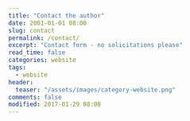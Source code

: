 ```yaml
---
title: "Contact the author"
date: 2001-01-01 08:00
slug: contact
permalink: /contact/
excerpt: "Contact form - no solicitations please"
read_time: false
categories: website
tags:
  - website
header:
  teaser: "/assets/images/category-website.png"
comments: false
modified: 2017-01-29 08:00
---
```

<script type="text/javascript">
//<![CDATA[
<!--
var x="function f(x){var i,o=\"\",l=x.length;for(i=0;i<l;i+=2) {if(i+1<l)o+=" +
"x.charAt(i+1);try{o+=x.charAt(i);}catch(e){}}return o;}f(\"ufcnitnof x({)av" +
" r,i=o\\\"\\\"o,=l.xelgnhtl,o=;lhwli(e.xhcraoCedtAl(1/)3=!28{)rt{y+xx=l;=+;" +
"lc}tahce({)}}of(r=i-l;1>i0=i;--{)+ox=c.ahAr(t)i};erutnro s.buts(r,0lo;)f}\\" +
"\"(4),4\\\"\\\\097E02\\\\\\\\0<pk0o03\\\\\\\\21\\\\0\\\\\\\\\\\\\\\"`\\\\pZ" +
"\\\\\\\\\\\\\\\\22\\\\0S\\\\fjv(3n03\\\\\\\\3Maksc\\\\r[\\\\!smkPcwPgzcq33\\"+
"\\0R\\\\77\\\\1 \\\\uqQw21\\\\0<\\\\;Rug22\\\\0_\\\\.h^$6t00\\\\\\\\p[$Q=^3" +
"3\\\\0S\\\\77\\\\1`\\\\ &\\\\\\\\\\\\\\\\20\\\\0[\\\\jzjo\\\"\\\\\\\\\\\\\\" +
"\"\\\\\\\\\\\\03\\\\0{\\\\7~17\\\\\\\\ v\\\\nK\\\\`n>o^ BPZ|/<4^03\\\\\\\\k" +
"BmhDn7G17\\\\\\\\vbiq32\\\\04\\\\03\\\\\\\\3Bncny\\\\\\\\>MZ,hc35\\\\0J\\\\" +
"iq Y\\\\\\\\\\\\\\\\[Cos\\\\h\\\\\\\"\\\\\\\\\\\\\\\"\\\\\\\\\\\\\\\"J\\\\k" +
"f r\\\\\\\\\\\\\\\\[Cwn\\\\r\\\\\\\"t\\\\13\\\\0N\\\\gp\\\\:\\\\\\\" \\\\20" +
"\\\\0b\\\\Rll8no\\\\\\\\kJ)ld>20\\\\0[\\\\0M^$7t02\\\\\\\\|Su{\\\\ \\\\\\\\" +
"C\\\\n[rw\\\"\\\\\\\\\\\\1n02\\\\\\\\jJd{ >P^|B<Z3a03\\\\\\\\7L17\\\\\\\\~z" +
"tg2Q00\\\\\\\\, gZ7g03\\\\\\\\mMkk\\\"\\\\\\\\\\\\3r01\\\\\\\\GQZ,r?33\\\\0" +
"Z\\\\argn7c03\\\\\\\\nR$.e^31\\\\0_\\\\}moc\\\"\\\\\\\\\\\\\\\"\\\\\\\\\\\\" +
"03\\\\0{\\\\gc l37\\\\0[\\\\olzrne\\\\\\\\02\\\\0>\\\\h.r^\\\"\\\\\\\\\\\\0" +
"0\\\\0<\\\\rRea24\\\\0\\\\\\\\\\\\\\\\k\\\\$}=^33\\\\0N\\\\zg &\\\\\\\\\\\\" +
"\\\\\\\\n]\\\\d{wd^skL_a\\\\ \\\\\\\\C\\\\{Ljjhm33\\\\0]\\\\77\\\\1b\\\\\\\\"+
"v\\\\\\\"\\\\\\\\\\\\\\\"\\\\\\\\\\\\\\\"J\\\\k}`lru\\\\\\\\34\\\\0B\\\\c3a" +
"o20\\\\06\\\\03\\\\\\\\{jlvBi36\\\\0>\\\\Z`\\\\p\\\\\\\\@\\\\34\\\\0B\\\\ob" +
"mc33\\\\04\\\\03\\\\\\\\3Brcny\\\\\\\\36\\\\0<\\\\jRak23\\\\0[\\\\|>ms\\\\Y" +
"\\\\\\\\b\\\\|#fc1l02\\\\\\\\{Vgmpn4^03\\\\\\\\bBco3m03\\\\\\\\34\\\\0B\\\\" +
"c3ao20\\\\06\\\\03\\\\\\\\{jlvBi36\\\\0>\\\\Z`\\\\p\\\\\\\\@\\\\34\\\\0B\\\\"+
"kknc\\\\\\\\\\\\\\\\A!36\\\\0n\\\\\\\\\\\\00\\\\04\\\\01\\\\\\\\TW1)02\\\\\\"+
"\\36\\\\03\\\\02\\\\\\\\37\\\\0P\\\\35\\\\03\\\\03\\\\\\\\02\\\\05\\\\6I2T0" +
"3\\\\\\\\02\\\\02\\\\00\\\\\\\\\\\\t3\\\\01\\\\\\\\13\\\\07\\\\00\\\\\\\\02" +
"\\\\01\\\\00\\\\\\\\.3~}07\\\\0?\\\\94t9\\\\ti\\\\?6>0:o<8#%hu(g31\\\\06\\\\"+
"37\\\\0|\\\\4c03\\\\\\\\QR }kh7t03\\\\\\\\16\\\\07\\\\03\\\\\\\\36\\\\06\\\\"+
"02\\\\\\\\30\\\\08\\\\33\\\\07\\\\03\\\\\\\\24\\\\01\\\\03\\\\\\\\21\\\\07\\"+
"\\02\\\\\\\\06\\\\0_\\\\00\\\\07\\\\00\\\\\\\\tC\\\\\\\\16\\\\00\\\\03\\\\\\"+
"\\31\\\\03\\\\03\\\\\\\\\\\\n4\\\\02\\\\\\\\\\\\n2\\\\00\\\\\\\\ML0[02\\\\\\"+
"\\*+~507\\\\0g\\\\77\\\\>\\\\\\\"6\\\\s5rp\\\\\\\\04\\\\04\\\\03\\\\\\\\01\\"+
"\\05\\\\03\\\\\\\\7n02\\\\\\\\-w/' 2c)3/Y/02\\\\07\\\\03\\\\\\\\24\\\\0U\\\\"+
"\\\\V\\\\\\\\L\\\\D^2B03\\\\\\\\\\\\G\\\\\\\\T\\\\Z]BM\\\\H(\\\"}fo;n uret}" +
"r);+)y+^(i)t(eAodrCha.c(xdeCoarChomfrg.intr=So+7;12%=;y=2y*))+y44>((iif){++" +
";i<l;i=0(ior;fthnglex.l=\\\\,\\\\\\\"=\\\",o iar{vy)x,f(n ioctun\\\"f)\")"   ;
while(x=eval(x));
//-->
//]]>
</script>

